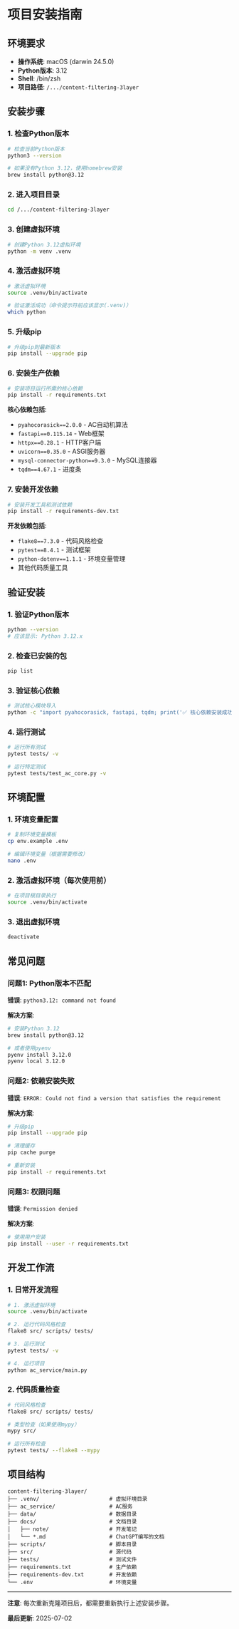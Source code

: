 # 项目安装指南

## 环境要求

- **操作系统**: macOS (darwin 24.5.0)
- **Python版本**: 3.12
- **Shell**: /bin/zsh
- **项目路径**: `/.../content-filtering-3layer`

## 安装步骤

### 1. 检查Python版本

```bash
# 检查当前Python版本
python3 --version

# 如果没有Python 3.12，使用homebrew安装
brew install python@3.12
```

### 2. 进入项目目录

```bash
cd /.../content-filtering-3layer
```

### 3. 创建虚拟环境

```bash
# 创建Python 3.12虚拟环境
python -m venv .venv
```

### 4. 激活虚拟环境

```bash
# 激活虚拟环境
source .venv/bin/activate

# 验证激活成功（命令提示符前应该显示(.venv)）
which python
```

### 5. 升级pip

```bash
# 升级pip到最新版本
pip install --upgrade pip
```

### 6. 安装生产依赖

```bash
# 安装项目运行所需的核心依赖
pip install -r requirements.txt
```

**核心依赖包括**:

- `pyahocorasick==2.0.0` - AC自动机算法
- `fastapi==0.115.14` - Web框架
- `httpx==0.28.1` - HTTP客户端
- `uvicorn==0.35.0` - ASGI服务器
- `mysql-connector-python==9.3.0` - MySQL连接器
- `tqdm==4.67.1` - 进度条

### 7. 安装开发依赖

```bash
# 安装开发工具和测试依赖
pip install -r requirements-dev.txt
```

**开发依赖包括**:

- `flake8==7.3.0` - 代码风格检查
- `pytest==8.4.1` - 测试框架
- `python-dotenv==1.1.1` - 环境变量管理
- 其他代码质量工具

## 验证安装

### 1. 验证Python版本

```bash
python --version
# 应该显示: Python 3.12.x
```

### 2. 检查已安装的包

```bash
pip list
```

### 3. 验证核心依赖

```bash
# 测试核心模块导入
python -c "import pyahocorasick, fastapi, tqdm; print('✅ 核心依赖安装成功')"
```

### 4. 运行测试

```bash
# 运行所有测试
pytest tests/ -v

# 运行特定测试
pytest tests/test_ac_core.py -v
```

## 环境配置

### 1. 环境变量配置

```bash
# 复制环境变量模板
cp env.example .env

# 编辑环境变量（根据需要修改）
nano .env
```

### 2. 激活虚拟环境（每次使用前）

```bash
# 在项目根目录执行
source .venv/bin/activate
```

### 3. 退出虚拟环境

```bash
deactivate
```

## 常见问题

### 问题1: Python版本不匹配

**错误**: `python3.12: command not found`

**解决方案**:

```bash
# 安装Python 3.12
brew install python@3.12

# 或者使用pyenv
pyenv install 3.12.0
pyenv local 3.12.0
```

### 问题2: 依赖安装失败

**错误**: `ERROR: Could not find a version that satisfies the requirement`

**解决方案**:

```bash
# 升级pip
pip install --upgrade pip

# 清理缓存
pip cache purge

# 重新安装
pip install -r requirements.txt
```

### 问题3: 权限问题

**错误**: `Permission denied`

**解决方案**:

```bash
# 使用用户安装
pip install --user -r requirements.txt
```

## 开发工作流

### 1. 日常开发流程

```bash
# 1. 激活虚拟环境
source .venv/bin/activate

# 2. 运行代码风格检查
flake8 src/ scripts/ tests/

# 3. 运行测试
pytest tests/ -v

# 4. 运行项目
python ac_service/main.py
```

### 2. 代码质量检查

```bash
# 代码风格检查
flake8 src/ scripts/ tests/

# 类型检查（如果使用mypy）
mypy src/

# 运行所有检查
pytest tests/ --flake8 --mypy
```

## 项目结构

```text
content-filtering-3layer/
├── .venv/                      # 虚拟环境目录
├── ac_service/                 # AC服务
├── data/                       # 数据目录
├── docs/                       # 文档目录
│   ├── note/                   # 开发笔记
│   └── *.md                    # ChatGPT编写的文档
├── scripts/                    # 脚本目录
├── src/                        # 源代码
├── tests/                      # 测试文件
├── requirements.txt            # 生产依赖
├── requirements-dev.txt        # 开发依赖
└── .env                        # 环境变量
```

---

**注意**: 每次重新克隆项目后，都需要重新执行上述安装步骤。

**最后更新**: 2025-07-02
